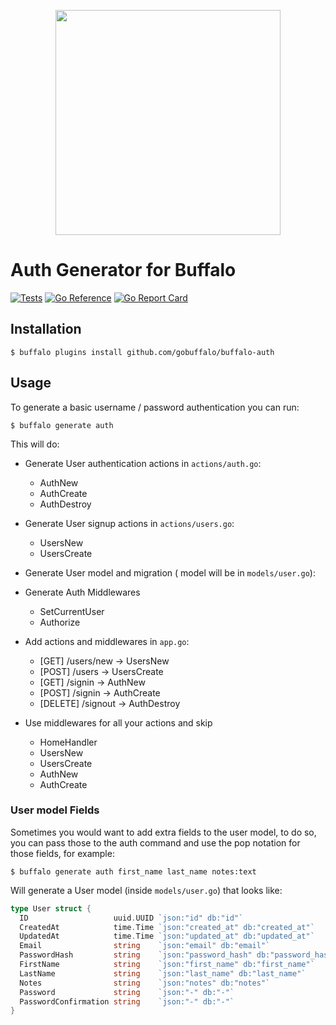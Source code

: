 <p align="center"><img src="https://github.com/gobuffalo/buffalo/blob/master/logo.svg" width="360"></p>

# Auth Generator for Buffalo

[![Tests](https://github.com/gobuffalo/buffalo-auth/actions/workflows/tests.yml/badge.svg)](https://github.com/gobuffalo/buffalo-auth/actions/workflows/tests.yml)
[![Go Reference](https://pkg.go.dev/badge/github.com/gobuffalo/buffalo-auth.svg)](https://pkg.go.dev/github.com/gobuffalo/buffalo-auth)
[![Go Report Card](https://goreportcard.com/badge/github.com/gobuffalo/buffalo-auth)](https://goreportcard.com/report/github.com/gobuffalo/buffalo-auth)

## Installation

```console
$ buffalo plugins install github.com/gobuffalo/buffalo-auth
```

## Usage

To generate a basic username / password authentication you can run:

```console
$ buffalo generate auth
```

This will do:

- Generate User authentication actions in `actions/auth.go`:
  - AuthNew
  - AuthCreate
  - AuthDestroy

- Generate User signup actions in `actions/users.go`:
  - UsersNew
  - UsersCreate

- Generate User model and migration ( model will be in `models/user.go`):

- Generate Auth Middlewares
  - SetCurrentUser
  - Authorize

- Add actions and middlewares in `app.go`:
  - [GET] /users/new -> UsersNew
  - [POST] /users -> UsersCreate
  - [GET] /signin -> AuthNew
  - [POST] /signin -> AuthCreate
  - [DELETE] /signout -> AuthDestroy

- Use middlewares for all your actions and skip
  - HomeHandler
  - UsersNew
  - UsersCreate
  - AuthNew
  - AuthCreate

### User model Fields

Sometimes you would want to add extra fields to the user model, to do so, you can pass those to the auth command and use the pop notation for those fields, for example:

```console
$ buffalo generate auth first_name last_name notes:text
```

Will generate a User model (inside `models/user.go`) that looks like:

```go
type User struct {
  ID                   uuid.UUID `json:"id" db:"id"`
  CreatedAt            time.Time `json:"created_at" db:"created_at"`
  UpdatedAt            time.Time `json:"updated_at" db:"updated_at"`
  Email                string    `json:"email" db:"email"`
  PasswordHash         string    `json:"password_hash" db:"password_hash"`
  FirstName            string    `json:"first_name" db:"first_name"`
  LastName             string    `json:"last_name" db:"last_name"`
  Notes                string    `json:"notes" db:"notes"`
  Password             string    `json:"-" db:"-"`
  PasswordConfirmation string    `json:"-" db:"-"`
}
```
